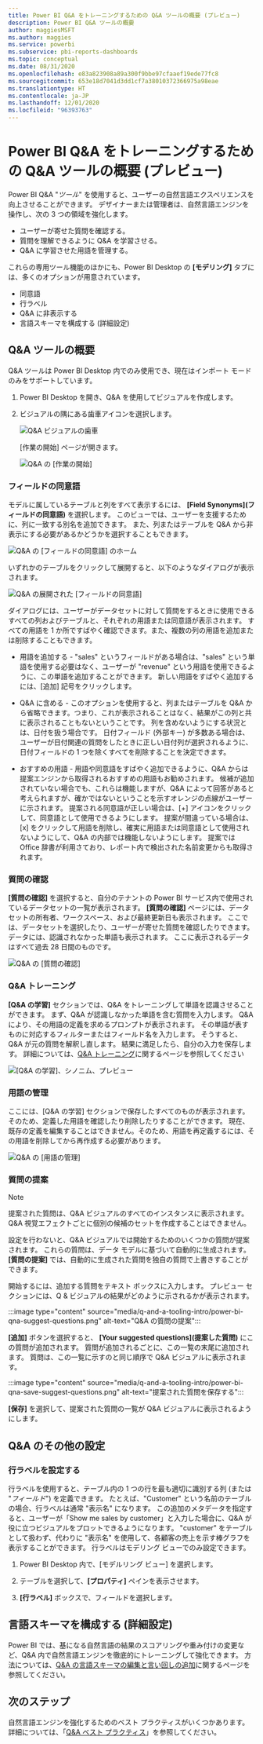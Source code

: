 ```yaml
---
title: Power BI Q&A をトレーニングするための Q&A ツールの概要 (プレビュー)
description: Power BI Q&A ツールの概要
author: maggiesMSFT
ms.author: maggies
ms.service: powerbi
ms.subservice: pbi-reports-dashboards
ms.topic: conceptual
ms.date: 08/31/2020
ms.openlocfilehash: e83a823908a89a300f9bbe97cfaaef19ede77fc8
ms.sourcegitcommit: 653e18d7041d3dd1cf7a38010372366975a98eae
ms.translationtype: HT
ms.contentlocale: ja-JP
ms.lasthandoff: 12/01/2020
ms.locfileid: "96393763"
---
```

# <a name="intro-to-qa-tooling-to-train-power-bi-qa-preview"></a>Power BI Q&A をトレーニングするための Q&A ツールの概要 (プレビュー)

Power BI Q&A "*ツール*" を使用すると、ユーザーの自然言語エクスペリエンスを向上させることができます。 デザイナーまたは管理者は、自然言語エンジンを操作し、次の 3 つの領域を強化します。 

- ユーザーが寄せた質問を確認する。
- 質問を理解できるように Q&A を学習させる。
- Q&A に学習させた用語を管理する。

これらの専用ツール機能のほかにも、Power BI Desktop の **[モデリング]** タブには、多くのオプションが用意されています。  

- 同意語
- 行ラベル
- Q&A に非表示する
- 言語スキーマを構成する (詳細設定)

## <a name="get-started-with-qa-tooling"></a>Q&A ツールの概要

Q&A ツールは Power BI Desktop 内でのみ使用でき、現在はインポート モードのみをサポートしています。

1. Power BI Desktop を開き、Q&A を使用してビジュアルを作成します。 
2. ビジュアルの隅にある歯車アイコンを選択します。 

    ![Q&A ビジュアルの歯車](media/q-and-a-tooling-intro/qna-visual-gear.png)

    [作業の開始] ページが開きます。  

    ![Q&A の [作業の開始]](media/q-and-a-tooling-intro/qna-tooling-dialog.png)

### <a name="field-synonyms"></a>フィールドの同意語

モデルに属しているテーブルと列をすべて表示するには、 **[Field Synonyms]\(フィールドの同意語\)** を選択します。 このビューでは、ユーザーを支援するために、列に一致する別名を追加できます。 また、列またはテーブルを Q&A から非表示にする必要があるかどうかを選択することもできます。

![Q&A の [フィールドの同意語] のホーム](media/q-and-a-tooling-intro/qna-tooling-field-synonyms-home.png)

いずれかのテーブルをクリックして展開すると、以下のようなダイアログが表示されます。

![Q&A の展開された [フィールドの同意語]](media/q-and-a-tooling-intro/qna-tooling-field-synonyms-expanded.png)

ダイアログには、ユーザーがデータセットに対して質問をするときに使用できるすべての列およびテーブルと、それぞれの用語または同意語が表示されます。 すべての用語を 1 か所ですばやく確認できます。また、複数の列の用語を追加または削除することもできます。 

- 用語を追加する - "sales" というフィールドがある場合は、"sales" という単語を使用する必要はなく、ユーザーが "revenue" という用語を使用できるように、この単語を追加することができます。 新しい用語をすばやく追加するには、[追加] 記号をクリックします。

- Q&A に含める - このオプションを使用すると、列またはテーブルを Q&A から省略できます。つまり、これが表示されることはなく、結果がこの列と共に表示されることもないということです。 列を含めないようにする状況とは、日付を扱う場合です。 日付フィールド (外部キー) が多数ある場合は、ユーザーが日付関連の質問をしたときに正しい日付列が選択されるように、日付フィールドの 1 つを除くすべてを削除することを決定できます。

- おすすめの用語 - 用語や同意語をすばやく追加できるように、Q&A からは提案エンジンから取得されるおすすめの用語もお勧めされます。 候補が追加されていない場合でも、これらは機能しますが、Q&A によって回答があると考えられますが、確かではないということを示すオレンジの点線がユーザーに示されます。 提案される同意語が正しい場合は、[+] アイコンをクリックして、同意語として使用できるようにします。 提案が間違っている場合は、[x] をクリックして用語を削除し、確実に用語または同意語として使用されないようにして、Q&A の内部では機能しないようにします。 提案では Office 辞書が利用さており、レポート内で検出された名前変更からも取得されます。

### <a name="review-questions"></a>質問の確認

**[質問の確認]** を選択すると、自分のテナントの Power BI サービス内で使用されているデータセットの一覧が表示されます。 **[質問の確認]** ページには、データセットの所有者、ワークスペース、および最終更新日も表示されます。 ここでは、データセットを選択したり、ユーザーが寄せた質問を確認したりできます。 データには、認識されなかった単語も表示されます。 ここに表示されるデータはすべて過去 28 日間のものです。

![Q&A の [質問の確認]](media/q-and-a-tooling-intro/qna-tooling-review-questions.png)

### <a name="teach-qa"></a>Q&A トレーニング

**[Q&A の学習]** セクションでは、Q&A をトレーニングして単語を認識させることができます。 まず、Q&A が認識しなかった単語を含む質問を入力します。 Q&A により、その用語の定義を求めるプロンプトが表示されます。 その単語が表すものに対応するフィルターまたはフィールド名を入力します。 そうすると、Q&A が元の質問を解釈し直します。 結果に満足したら、自分の入力を保存します。 詳細については、[Q&A トレーニング](q-and-a-tooling-teach-q-and-a.md)に関するページを参照してください

![[Q&A の学習]、シノニム、プレビュー](media/q-and-a-tooling-intro/qna-tooling-teach-fixpreview.png)

### <a name="manage-terms"></a>用語の管理

ここには、[Q&A の学習] セクションで保存したすべてのものが表示されます。そのため、定義した用語を確認したり削除したりすることができます。 現在、既存の定義を編集することはできません。そのため、用語を再定義するには、その用語を削除してから再作成する必要があります。

![Q&A の [用語の管理]](media/q-and-a-tooling-intro/qna-manage-terms.png)

### <a name="suggest-questions"></a>質問の提案

> [!NOTE]
> 提案された質問は、Q&A ビジュアルのすべてのインスタンスに表示されます。 Q&A 視覚エフェクトごとに個別の候補のセットを作成することはできません。
> 
> 

設定を行わないと、Q&A ビジュアルでは開始するためのいくつかの質問が提案されます。 これらの質問は、データ モデルに基づいて自動的に生成されます。 **[質問の提案]** では、自動的に生成された質問を独自の質問で上書きすることができます。

開始するには、追加する質問をテキスト ボックスに入力します。 プレビュー セクションには、Q & ビジュアルの結果がどのように示されるかが表示されます。 

:::image type="content" source="media/q-and-a-tooling-intro/power-bi-qna-suggest-questions.png" alt-text="Q&A の質問の提案":::
 
**[追加]** ボタンを選択すると、 **[Your suggested questions]\(提案した質問\)** にこの質問が追加されます。 質問が追加されるごとに、この一覧の末尾に追加されます。 質問は、この一覧に示すのと同じ順序で Q&A ビジュアルに表示されます。 

:::image type="content" source="media/q-and-a-tooling-intro/power-bi-qna-save-suggest-questions.png" alt-text="提案された質問を保存する":::
 
**[保存]** を選択して、提案された質問の一覧が Q&A ビジュアルに表示されるようにします。 

## <a name="other-qa-settings"></a>Q&A のその他の設定

### <a name="set-a-row-label"></a>行ラベルを設定する

行ラベルを使用すると、テーブル内の 1 つの行を最も適切に識別する列 (または "*フィールド*") を定義できます。 たとえば、"Customer" という名前のテーブルの場合、行ラベルは通常 "表示名" になります。 この追加のメタデータを指定すると、ユーザーが「Show me sales by customer」と入力した場合に、Q&A が役に立つビジュアルをプロットできるようになります。 "customer" をテーブルとして扱わず、代わりに "表示名" を使用して、各顧客の売上を示す棒グラフを表示することができます。 行ラベルはモデリング ビューでのみ設定できます。 

1. Power BI Desktop 内で、[モデルリング ビュー] を選択します。

2. テーブルを選択して、**[プロパティ]** ペインを表示させます。

3. **[行ラベル]** ボックスで、フィールドを選択します。

## <a name="configure-the-linguistic-schema-advanced"></a>言語スキーマを構成する (詳細設定)

Power BI では、基になる自然言語の結果のスコアリングや重み付けの変更など、Q&A 内で自然言語エンジンを徹底的にトレーニングして強化できます。 方法については、[Q&A の言語スキーマの編集と言い回しの追加](q-and-a-tooling-advanced.md)に関するページを参照してください。

## <a name="next-steps"></a>次のステップ

自然言語エンジンを強化するためのベスト プラクティスがいくつかあります。 詳細については、「[Q&A ベスト プラクティス](q-and-a-best-practices.md)」を参照してください。
